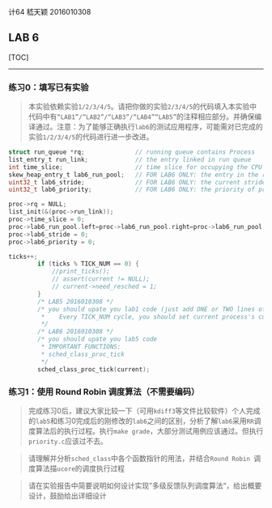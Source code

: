 计64	嵇天颖	2016010308

## LAB 6

[TOC]

------

### 练习0：填写已有实验

> 本实验依赖实验`1/2/3/4/5`。请把你做的实验`2/3/4/5`的代码填入本实验中代码中有`“LAB1”/“LAB2”/“LAB3”/“LAB4”“LAB5”`的注释相应部分。并确保编译通过。注意：为了能够正确执行`lab6`的测试应用程序，可能需对已完成的实验`1/2/3/4/5`的代码进行进一步改进。

~~~c
struct run_queue *rq;              // running queue contains Process
list_entry_t run_link;             // the entry linked in run queue
int time_slice;                    // time slice for occupying the CPU
skew_heap_entry_t lab6_run_pool;   // FOR LAB6 ONLY: the entry in the run pool
uint32_t lab6_stride;              // FOR LAB6 ONLY: the current stride of the process
uint32_t lab6_priority;       	   // FOR LAB6 ONLY: the priority of process, set by 									   lab6_set_priority(uint32_t)
~~~





~~~c
proc->rq = NULL;
list_init(&(proc->run_link));
proc->time_slice = 0;
proc->lab6_run_pool.left=proc->lab6_run_pool.right=proc->lab6_run_pool.parent=NULL;
proc->lab6_stride = 0;
proc->lab6_priority = 0;
~~~



~~~c
ticks++;
        if (ticks % TICK_NUM == 0) {
            //print_ticks();
            // assert(current != NULL);
            // current->need_resched = 1;
        }
        /* LAB5 2016010308 */
        /* you should upate you lab1 code (just add ONE or TWO lines of code):
         *    Every TICK_NUM cycle, you should set current process's current->need_resched = 1
         */
        /* LAB6 2016010308 */
        /* you should upate you lab5 code
         * IMPORTANT FUNCTIONS:
	     * sched_class_proc_tick
         */
        sched_class_proc_tick(current);
~~~







### 练习1：使用 Round Robin 调度算法（不需要编码）

> 完成练习0后，建议大家比较一下（可用`kdiff3`等文件比较软件）个人完成的`lab5`和练习0完成后的刚修改的`lab6`之间的区别，分析了解`lab6`采用`RR`调度算法后的执行过程。执行`make grade`，大部分测试用例应该通过。但执行`priority.c`应该过不去。



> 请理解并分析`sched_class`中各个函数指针的用法，并结合`Round Robin `调度算法描`ucore`的调度执行过程



> 请在实验报告中简要说明如何设计实现”多级反馈队列调度算法“，给出概要设计，鼓励给出详细设计

